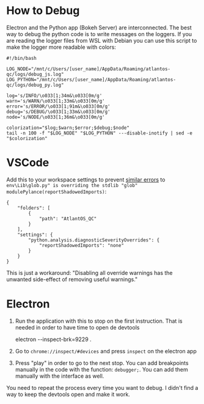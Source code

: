 # How to Debug

Electron and the Python app (Bokeh Server) are interconnected. The best way to debug the python code is to write messages on the loggers. If you are reading the logger files from WSL with Debian you can use this script to make the logger more readable with colors:

    #!/bin/bash

    LOG_NODE="/mnt/c/Users/[user_name]/AppData/Roaming/atlantos-qc/logs/debug_js.log"
    LOG_PYTHON="/mnt/c/Users/[user_name]/AppData/Roaming/atlantos-qc/logs/debug_py.log"

    log='s/INFO/\o033[1;34m&\o033[0m/g'
    warn='s/WARN/\o033[1;33m&\o033[0m/g'
    error='s/ERROR/\o033[1;91m&\o033[0m/g'
    debug='s/DEBUG/\o033[1;33m&\o033[0m/g'
    node='s/NODE/\o033[1;36m&\o033[0m/g'

    colorization="$log;$warn;$error;$debug;$node"
    tail -n 100 -f "$LOG_NODE" "$LOG_PYTHON" ---disable-inotify | sed -e "$colorization"


# VSCode

Add this to your workspace settings to prevent [similar errors](https://stackoverflow.com/questions/74660176/using-visualstudio-python-how-to-handle-overriding-stdlib-module-pylancer) to `env\Lib\glob.py" is overriding the stdlib "glob" modulePylance(reportShadowedImports)`:

    {
        "folders": [
            {
                "path": "AtlantOS_QC"
            }
        ],
        "settings": {
            "python.analysis.diagnosticSeverityOverrides": {
                "reportShadowedImports": "none"
            }
        }
    }

This is just a workaround: "Disabling all override warnings has the unwanted side-effect of removing useful warnings."

# Electron

1. Run the application with this to stop on the first instruction. That is needed in order to have time to open de devtools

    electron --inspect-brk=9229 .

2. Go to `chrome://inspect/#devices` and press `inspect` on the electron app

3. Press "play" in order to go to the next stop. You can add breakpoints manually in the code with the function: `debugger;`. You can add them manually with the interface as well.

You need to repeat the process every time you want to debug. I didn't find a way to keep the devtools open and make it work.